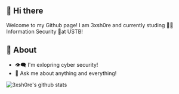 
## 👋 Hi there 
Welcome to my Github page! I am 3xsh0re and currently studing 👨‍💻 Information Security 🥳at USTB!

## 🧐 About
- 👁‍🗨 I'm exlopring cyber security!
- 💬 Ask me about anything and everything! 

![3xsh0re's github stats](https://github-readme-stats.vercel.app/api/?username=3xsh0re&show_icons=true&title_color=fff&icon_color=79ff97&text_color=9f9f9f&bg_color=151515)
